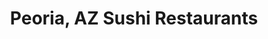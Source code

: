 ---
layout: city
title: Peoria, AZ Sushi Restaurants
permalink: /arizona/peoria/
stateAbbr: AZ
stateName: Arizona
cityName: Peoria

---